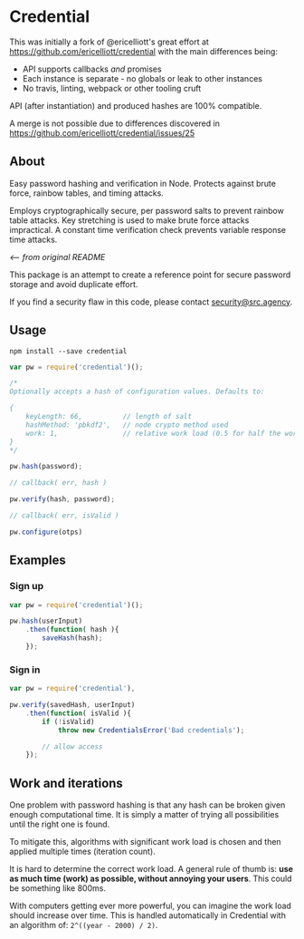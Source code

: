 # Credential

This was initially a fork of @ericelliott's great effort at
https://github.com/ericelliott/credential with the main differences being:

- API supports callbacks *and* promises
- Each instance is separate - no globals or leak to other instances
- No travis, linting, webpack or other tooling cruft

API (after instantiation) and produced hashes are 100% compatible.

A merge is not possible due to differences discovered in
https://github.com/ericelliott/credential/issues/25

## About

Easy password hashing and verification in Node. Protects against brute force,
rainbow tables, and timing attacks.

Employs cryptographically secure, per password salts to prevent rainbow table
attacks. Key stretching is used to make brute force attacks impractical. A
constant time verification check prevents variable response time attacks.

*<-- from original README*

This package is an attempt to create a reference point for secure password
storage and avoid duplicate effort.

If you find a security flaw in this code, please contact security@src.agency.

## Usage

```shell
npm install --save credential
```

```js
var pw = require('credential')();

/*
Optionally accepts a hash of configuration values. Defaults to:

{
	keyLength: 66,			// length of salt
	hashMethod: 'pbkdf2',	// node crypto method used
	work: 1,				// relative work load (0.5 for half the work)
}
*/

pw.hash(password);

// callback( err, hash )

pw.verify(hash, password);

// callback( err, isValid )

pw.configure(otps)
```

## Examples

### Sign up

```js
var pw = require('credential')();

pw.hash(userInput)
	.then(function( hash ){
		saveHash(hash);
	});
```

### Sign in

```js
var pw = require('credential'),

pw.verify(savedHash, userInput)
	.then(function( isValid ){
		if (!isValid)
			throw new CredentialsError('Bad credentials');

		// allow access
	});
```

## Work and iterations

One problem with password hashing is that any hash can be broken given enough
computational time. It is simply a matter of trying all possibilities until
the right one is found.

To mitigate this, algorithms with significant work load is chosen and then
applied multiple times (iteration count).

It is hard to determine the correct work load. A general rule of thumb is:
**use as much time (work) as possible, without annoying your users**. This
could be something like 800ms.

With computers getting ever more powerful, you can imagine the work load
should increase over time. This is handled automatically in Credential with an
algorithm of: `2^((year - 2000) / 2)`.
